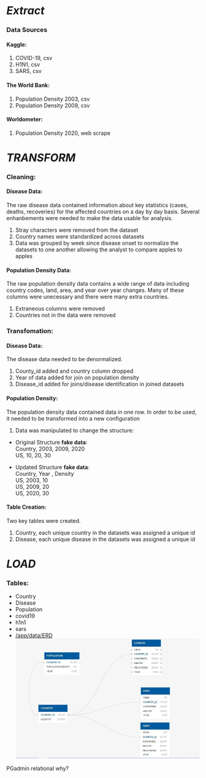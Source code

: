 # ***Extract*** 
### Data Sources
#### Kaggle: 
1. COVID-19, csv
2. H1N1, csv
3. SARS, csv

#### The World Bank:
1. Population Density 2003, csv
2. Population Density 2009, csv

#### Worldometer:
1. Population Density 2020, web scrape 


# ***TRANSFORM***
### Cleaning:
#### Disease Data:
The raw disease data contained information about key statistics (cases, deaths, recoveries) for the affected countries on a day by day basis. Several enhanbements were needed to make the data usable for analysis. 

1. Stray characters were removed from the dataset 
2. Country names were standardized across datasets
3. Data was grouped by week since disease onset to normalize the datasets to one another allowing the analyst to compare apples to apples 

#### Population Density Data:
The raw population density data contains a wide range of data including country codes, land, area, and year over year changes. Many of these columns were unecessary and there were many extra countries. 

1. Extraneous columns were removed
2. Countries not in the data were removed

### Transfomation:
#### Disease Data:
The disease data needed to be denormalized. 

1. County_id added and country column dropped 
2. Year of data added for join on population density
3. Disease_id added for joins/disease identification in joined datasets

#### Population Density:
The population density data contained data in one row. In order to be used, it needed to be transformed into a new configuration 

1. Data was manipulated to change the structure:
* Original Structure **fake data**: <br>
Country,             2003,                2009,                2020<br>
US,                     10,                    20,                    30<br>

* Updated Structure **fake data**:<br>
Country,           Year ,                 Density  <br>
US,                   2003,                   10 <br>
US,                   2009,                   20<br>
US,                   2020,                   30<br>


#### Table Creation:
Two key tables were created.
1. Country, each unique country in the datasets was assigned a unique id
2. Disease, each unique disease in the datasets was assigned a unique id


# ***LOAD***
### Tables:
* Country
* Disease
* Population
* covid19
* h1n1
* sars
 * [/app/data/ERD](app/data/erd.JPG)
 ![ERD](app/data/erd.JPG "ERD")










PGadmin
relational
why?
